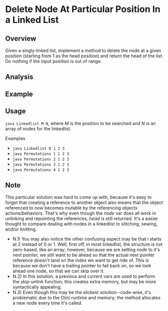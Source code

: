 # Delete Node At Particular Position In a Linked List

Overview
---
Given a singly-linked list, implement a method to delete the node at a given 
position (starting from 1 as the head position) and return the head of the 
list. Do nothing if the input position is out of range.

Analysis
---

Example
---

Usage
---
`java Linkedlist M N`, where _M_ is the position to be searched and _N_ is an array 
of nodes for the linkedlist.

Examples
* `java Linkedlist 0 1 2 3`
* `java Permutations 1 1 2 3`
* `java Permutations 2 1 2 3`
* `java Permutations 3 1 2 3`
* `java Permutations 4 1 2 3`

Note
---
This particular solution was hard to come up with, because it's easy to 
forget that creating a reference to another object also means that the 
object referenced to now becomes mutable by the referencing objects 
actions/behaviors. That's why even though the _node_ var does all 
work in unlinking and repointing the references, _head_ is still 
returned. It's a easier thought to compare dealing with nodes in 
a linkedlist to stitching, sewing, and/or knitting.

* N.1) You may also notice the other confusing aspect may be 
that _i_ starts at 2 instead of 0 or 1. Well, first off, in 
most linkedlist, the structure is not zero-based, like an 
array; however, because we are setting _node_ to it's 
next pointer, we still want to be ahead so that the 
actual next pointer reference doesn't land on the 
index we want to get ride of. This is because we 
don't have a trailing pointer to fall back on, 
so we look ahead one node, so that we can skip 
over it.
* N.2) In this solution, a previous and current vars are used to perform  
the skip-unlink function; this creates extra memory, but may be more 
syntactically appealing.
* N.3) Even though this may be the slickest solution--code-wise, it's
problematic due to the O(n) runtime and memory; the method allocates 
a new node every time it's called.
